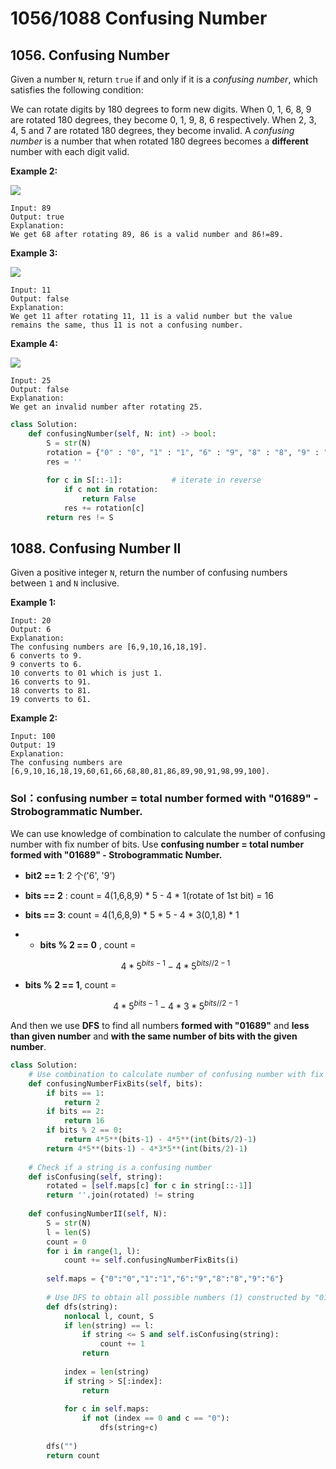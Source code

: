 # 1056/1088 Confusing Number

## 1056. Confusing Number

Given a number `N`, return `true` if and only if it is a _confusing number_, which satisfies the following condition:

We can rotate digits by 180 degrees to form new digits. When 0, 1, 6, 8, 9 are rotated 180 degrees, they become 0, 1, 9, 8, 6 respectively. When 2, 3, 4, 5 and 7 are rotated 180 degrees, they become invalid. A _confusing number_ is a number that when rotated 180 degrees becomes a **different** number with each digit valid.

**Example 2:**

![](https://assets.leetcode.com/uploads/2019/03/23/1268_2.png)

```text
Input: 89
Output: true
Explanation: 
We get 68 after rotating 89, 86 is a valid number and 86!=89.
```

**Example 3:**

![](https://assets.leetcode.com/uploads/2019/03/26/1268_3.png)

```text
Input: 11
Output: false
Explanation: 
We get 11 after rotating 11, 11 is a valid number but the value remains the same, thus 11 is not a confusing number.
```

**Example 4:**

![](https://assets.leetcode.com/uploads/2019/03/23/1268_4.png)

```text
Input: 25
Output: false
Explanation: 
We get an invalid number after rotating 25.
```

```python
class Solution:
    def confusingNumber(self, N: int) -> bool:
        S = str(N)
        rotation = {"0" : "0", "1" : "1", "6" : "9", "8" : "8", "9" : "6"}
        res = ''
        
        for c in S[::-1]:           # iterate in reverse
            if c not in rotation:
                return False
            res += rotation[c]                
        return res != S
```

## 1088. Confusing Number II

Given a positive integer `N`, return the number of confusing numbers between `1` and `N` inclusive.

**Example 1:**

```text
Input: 20
Output: 6
Explanation: 
The confusing numbers are [6,9,10,16,18,19].
6 converts to 9.
9 converts to 6.
10 converts to 01 which is just 1.
16 converts to 91.
18 converts to 81.
19 converts to 61.
```

**Example 2:**

```text
Input: 100
Output: 19
Explanation: 
The confusing numbers are [6,9,10,16,18,19,60,61,66,68,80,81,86,89,90,91,98,99,100].
```

### Sol：confusing number = total number formed with "01689" - Strobogrammatic Number.

We can use knowledge of combination to calculate the number of confusing number with fix number of bits.  Use **confusing number = total number formed with "01689" - Strobogrammatic Number.**

* **bit2 == 1**: 2 个\('6', '9'\)
* **bits == 2** : count =  4\(1,6,8,9\) \* 5 - 4 \* 1\(rotate of 1st bit\) = 16
* **bits == 3**: count = 4\(1,6,8,9\) \* 5 \* 5 -  4  \* 3\(0,1,8\) \* 1 
* * **bits % 2 == 0** , count = 

  $$
  4 * 5 ^ {bits - 1} - 4 * 5^{bits // 2 - 1}
  $$

* **bits % 2 == 1**, count = 

  $$
  4 * 5 ^ {bits - 1} - 4 * 3 * 5^{bits // 2 - 1}
  $$

And then we use **DFS** to find all numbers **formed with "01689"** and **less than given number** and **with the same number of bits with the given number**.

```python
class Solution:
    # Use combination to calculate number of confusing number with fix number of digits
    def confusingNumberFixBits(self, bits):
        if bits == 1:
            return 2
        if bits == 2:
            return 16
        if bits % 2 == 0:
            return 4*5**(bits-1) - 4*5**(int(bits/2)-1)       
        return 4*5**(bits-1) - 4*3*5**(int(bits/2)-1)
    
    # Check if a string is a confusing number
    def isConfusing(self, string):
        rotated = [self.maps[c] for c in string[::-1]]
        return ''.join(rotated) != string
    
    def confusingNumberII(self, N):
        S = str(N)
        l = len(S)
        count = 0
        for i in range(1, l):
            count += self.confusingNumberFixBits(i)
            
        self.maps = {"0":"0","1":"1","6":"9","8":"8","9":"6"}
    
        # Use DFS to obtain all possible numbers (1) constructed by "01689"; (2) less than N; (3) has the same number of digits with N
        def dfs(string):
            nonlocal l, count, S
            if len(string) == l:
                if string <= S and self.isConfusing(string):
                    count += 1
                return
            
            index = len(string)
            if string > S[:index]:
                return
            
            for c in self.maps:
                if not (index == 0 and c == "0"):
                    dfs(string+c)
        
        dfs("")
        return count
```

